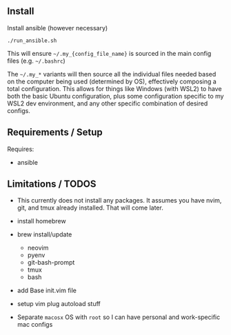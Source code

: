 Install
-------

Install ansible (however necessary)

```
./run_ansible.sh
```

This will ensure `~/.my_{config_file_name}` is sourced in the main config files (e.g. `~/.bashrc`)

The `~/.my_*` variants will then source all the individual files needed based on the computer being used (determined by OS), effectively composing a total configuration. This allows for things like Windows (with WSL2) to have both the basic Ubuntu configuration, plus some configuration specific to my WSL2 dev environment, and any other specific combination of desired configs.

Requirements / Setup
--------------------

Requires:
* ansible

Limitations / TODOS
-------------------

- This currently does not install any packages. It assumes you have nvim, git, and tmux already installed. That will come later.

- install homebrew
- brew install/update
  - neovim
  - pyenv
  - git-bash-prompt
  - tmux
  - bash
- add Base init.vim file
- setup vim plug autoload stuff

- Separate `macosx` OS with `root` so I can have personal and work-specific mac configs
